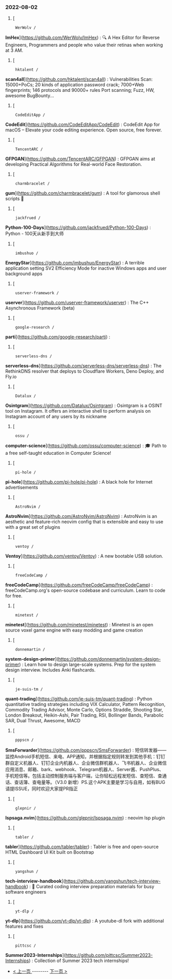 ### 2022-08-02 
1. [
    

        WerWolv /
**ImHex**](https://github.com/WerWolv/ImHex) : 🔍 A Hex Editor for Reverse Engineers, Programmers and people who value their retinas when working at 3 AM.
1. [
    

        hktalent /
**scan4all**](https://github.com/hktalent/scan4all) : Vulnerabilities Scan: 15000+PoCs; 20 kinds of application password crack; 7000+Web fingerprints; 146 protocols and 90000+ rules Port scanning; Fuzz, HW, awesome BugBounty...
1. [
    

        CodeEditApp /
**CodeEdit**](https://github.com/CodeEditApp/CodeEdit) : CodeEdit App for macOS – Elevate your code editing experience. Open source, free forever.
1. [
    

        TencentARC /
**GFPGAN**](https://github.com/TencentARC/GFPGAN) : GFPGAN aims at developing Practical Algorithms for Real-world Face Restoration.
1. [
    

        charmbracelet /
**gum**](https://github.com/charmbracelet/gum) : A tool for glamorous shell scripts 🎀
1. [
    

        jackfrued /
**Python-100-Days**](https://github.com/jackfrued/Python-100-Days) : Python - 100天从新手到大师
1. [
    

        imbushuo /
**EnergyStar**](https://github.com/imbushuo/EnergyStar) : A terrible application setting SV2 Efficiency Mode for inactive Windows apps and user background apps
1. [
    

        userver-framework /
**userver**](https://github.com/userver-framework/userver) : The C++ Asynchronous Framework (beta)
1. [
    

        google-research /
**parti**](https://github.com/google-research/parti) : 
1. [
    

        serverless-dns /
**serverless-dns**](https://github.com/serverless-dns/serverless-dns) : The RethinkDNS resolver that deploys to Cloudflare Workers, Deno Deploy, and Fly.io
1. [
    

        Datalux /
**Osintgram**](https://github.com/Datalux/Osintgram) : Osintgram is a OSINT tool on Instagram. It offers an interactive shell to perform analysis on Instagram account of any users by its nickname
1. [
    

        ossu /
**computer-science**](https://github.com/ossu/computer-science) : 🎓 Path to a free self-taught education in Computer Science!
1. [
    

        pi-hole /
**pi-hole**](https://github.com/pi-hole/pi-hole) : A black hole for Internet advertisements
1. [
    

        AstroNvim /
**AstroNvim**](https://github.com/AstroNvim/AstroNvim) : AstroNvim is an aesthetic and feature-rich neovim config that is extensible and easy to use with a great set of plugins
1. [
    

        ventoy /
**Ventoy**](https://github.com/ventoy/Ventoy) : A new bootable USB solution.
1. [
    

        freeCodeCamp /
**freeCodeCamp**](https://github.com/freeCodeCamp/freeCodeCamp) : freeCodeCamp.org's open-source codebase and curriculum. Learn to code for free.
1. [
    

        minetest /
**minetest**](https://github.com/minetest/minetest) : Minetest is an open source voxel game engine with easy modding and game creation
1. [
    

        donnemartin /
**system-design-primer**](https://github.com/donnemartin/system-design-primer) : Learn how to design large-scale systems. Prep for the system design interview. Includes Anki flashcards.
1. [
    

        je-suis-tm /
**quant-trading**](https://github.com/je-suis-tm/quant-trading) : Python quantitative trading strategies including VIX Calculator, Pattern Recognition, Commodity Trading Advisor, Monte Carlo, Options Straddle, Shooting Star, London Breakout, Heikin-Ashi, Pair Trading, RSI, Bollinger Bands, Parabolic SAR, Dual Thrust, Awesome, MACD
1. [
    

        pppscn /
**SmsForwarder**](https://github.com/pppscn/SmsForwarder) : 短信转发器——监控Android手机短信、来电、APP通知，并根据指定规则转发到其他手机：钉钉群自定义机器人、钉钉企业内机器人、企业微信群机器人、飞书机器人、企业微信应用消息、邮箱、bark、webhook、Telegram机器人、Server酱、PushPlus、手机短信等。包括主动控制服务端与客户端，让你轻松远程发短信、查短信、查通话、查话簿、查电量等。（V3.0 新增）PS.这个APK主要是学习与自用，如有BUG请提ISSUE，同时欢迎大家提PR指正
1. [
    

        glepnir /
**lspsaga.nvim**](https://github.com/glepnir/lspsaga.nvim) : neovim lsp plugin
1. [
    

        tabler /
**tabler**](https://github.com/tabler/tabler) : Tabler is free and open-source HTML Dashboard UI Kit built on Bootstrap
1. [
    

        yangshun /
**tech-interview-handbook**](https://github.com/yangshun/tech-interview-handbook) : 💯 Curated coding interview preparation materials for busy software engineers
1. [
    

        yt-dlp /
**yt-dlp**](https://github.com/yt-dlp/yt-dlp) : A youtube-dl fork with additional features and fixes
1. [
    

        pittcsc /
**Summer2023-Internships**](https://github.com/pittcsc/Summer2023-Internships) : Collection of Summer 2023 tech internships! 

- [ < 上一页 ](https://github.com/able8/github-trending-daily-record/blob/master/2022-08-01.md) -------- [ 下一页 > ](https://github.com/able8/github-trending-daily-record/blob/master/2022-08-03.md)